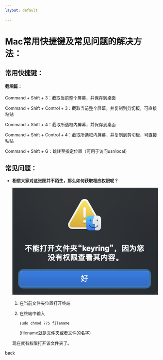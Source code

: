 ```yaml
---
layout: default

---
```


# Mac常用快捷键及常见问题的解决方法：

## 常用快捷键：

#### 截图篇：

Command + Shift + 3：截取当前整个屏幕，并保存到桌面

Command + Shift + Control + 3：截取当前整个屏幕，并复制到剪切板，可直接粘贴

Command + Shift + 4：截取所选框内屏幕，并保存到桌面

Command + Shift + Control + 4：截取所选框内屏幕，并复制到剪切板，可直接粘贴



Command + Shift + G：跳转至指定位置（可用于访问usr/local）



## 常见问题：

- **相信大家对这张图并不陌生，那么如何获取相应权限呢？**

  

  ![image-20210708163706862](./resource/img/无权限.png)

  1. 在当前文件夹位置打开终端
  
  2. 在终端中输入 

     ```
     sudo chmod 775 filename
     ```
  
     (filename就是文件夹或者文件的名字)
  
  现在就有权限打开该文件夹了。

[back](./)

